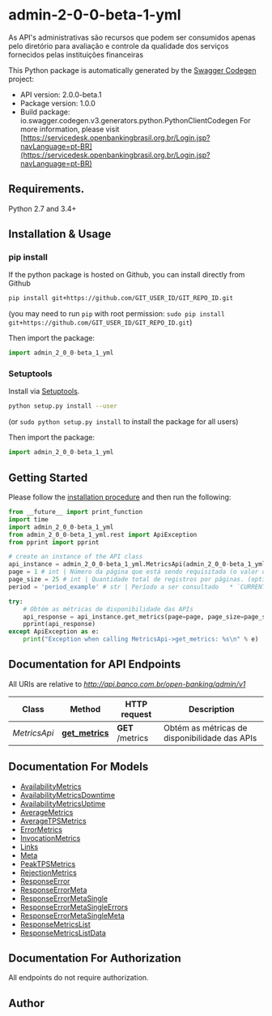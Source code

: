 # admin-2-0-0-beta-1-yml
As API's administrativas são recursos que podem ser consumidos apenas pelo diretório para avaliação e controle da qualidade dos serviços fornecidos pelas instituições financeiras

This Python package is automatically generated by the [Swagger Codegen](https://github.com/swagger-api/swagger-codegen) project:

- API version: 2.0.0-beta.1
- Package version: 1.0.0
- Build package: io.swagger.codegen.v3.generators.python.PythonClientCodegen
For more information, please visit [https://servicedesk.openbankingbrasil.org.br/Login.jsp?navLanguage=pt-BR](https://servicedesk.openbankingbrasil.org.br/Login.jsp?navLanguage=pt-BR)

## Requirements.

Python 2.7 and 3.4+

## Installation & Usage
### pip install

If the python package is hosted on Github, you can install directly from Github

```sh
pip install git+https://github.com/GIT_USER_ID/GIT_REPO_ID.git
```
(you may need to run `pip` with root permission: `sudo pip install git+https://github.com/GIT_USER_ID/GIT_REPO_ID.git`)

Then import the package:
```python
import admin_2_0_0-beta_1_yml 
```

### Setuptools

Install via [Setuptools](http://pypi.python.org/pypi/setuptools).

```sh
python setup.py install --user
```
(or `sudo python setup.py install` to install the package for all users)

Then import the package:
```python
import admin_2_0_0-beta_1_yml
```

## Getting Started

Please follow the [installation procedure](#installation--usage) and then run the following:

```python
from __future__ import print_function
import time
import admin_2_0_0-beta_1_yml
from admin_2_0_0-beta_1_yml.rest import ApiException
from pprint import pprint

# create an instance of the API class
api_instance = admin_2_0_0-beta_1_yml.MetricsApi(admin_2_0_0-beta_1_yml.ApiClient(configuration))
page = 1 # int | Número da página que está sendo requisitada (o valor da primeira página é 1). (optional) (default to 1)
page_size = 25 # int | Quantidade total de registros por páginas. (optional) (default to 25)
period = 'period_example' # str | Período a ser consultado   * `CURRENT` - Métricas do dia atual.   * `ALL` - Métricas de todo o período disponível.  (optional)

try:
    # Obtém as métricas de disponibilidade das APIs
    api_response = api_instance.get_metrics(page=page, page_size=page_size, period=period)
    pprint(api_response)
except ApiException as e:
    print("Exception when calling MetricsApi->get_metrics: %s\n" % e)
```

## Documentation for API Endpoints

All URIs are relative to *http://api.banco.com.br/open-banking/admin/v1*

Class | Method | HTTP request | Description
------------ | ------------- | ------------- | -------------
*MetricsApi* | [**get_metrics**](docs/MetricsApi.md#get_metrics) | **GET** /metrics | Obtém as métricas de disponibilidade das APIs

## Documentation For Models

 - [AvailabilityMetrics](docs/AvailabilityMetrics.md)
 - [AvailabilityMetricsDowntime](docs/AvailabilityMetricsDowntime.md)
 - [AvailabilityMetricsUptime](docs/AvailabilityMetricsUptime.md)
 - [AverageMetrics](docs/AverageMetrics.md)
 - [AverageTPSMetrics](docs/AverageTPSMetrics.md)
 - [ErrorMetrics](docs/ErrorMetrics.md)
 - [InvocationMetrics](docs/InvocationMetrics.md)
 - [Links](docs/Links.md)
 - [Meta](docs/Meta.md)
 - [PeakTPSMetrics](docs/PeakTPSMetrics.md)
 - [RejectionMetrics](docs/RejectionMetrics.md)
 - [ResponseError](docs/ResponseError.md)
 - [ResponseErrorMeta](docs/ResponseErrorMeta.md)
 - [ResponseErrorMetaSingle](docs/ResponseErrorMetaSingle.md)
 - [ResponseErrorMetaSingleErrors](docs/ResponseErrorMetaSingleErrors.md)
 - [ResponseErrorMetaSingleMeta](docs/ResponseErrorMetaSingleMeta.md)
 - [ResponseMetricsList](docs/ResponseMetricsList.md)
 - [ResponseMetricsListData](docs/ResponseMetricsListData.md)

## Documentation For Authorization

 All endpoints do not require authorization.


## Author


